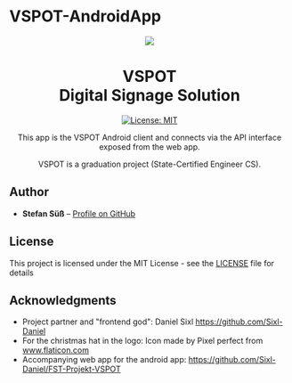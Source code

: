 # VSPOT-AndroidApp

<div align="center">
<img src="https://www.dropbox.com/s/jcbm7pq67p5re0q/logo.png?dl=0">
<h1>VSPOT<br>Digital Signage Solution</h1>
<p>
  
[![License: MIT](https://img.shields.io/badge/License-MIT-yellow.svg)](https://opensource.org/licenses/MIT)

</p>
<p>This app is the VSPOT Android client and connects via the API interface exposed from the web app.</p>
<p>VSPOT is a graduation project (State-Certified Engineer CS).</p>
</div>

## Author

* **Stefan Süß** – [Profile on GitHub](https://github.com/StefanSuess)

## License
This project is licensed under the MIT License - see the [LICENSE](LICENSE) file for details

## Acknowledgments
* Project partner and "frontend god": Daniel Sixl https://github.com/Sixl-Daniel
* For the christmas hat in the logo: Icon made by Pixel perfect from www.flaticon.com
* Accompanying web app for the android app: https://github.com/Sixl-Daniel/FST-Projekt-VSPOT
